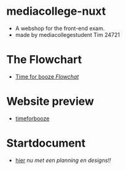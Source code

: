 # mediacollege-nuxt
- A webshop for the front-end exam.
- made by mediacollegestudent Tim 24721

# The Flowchart
- [Time for booze _Flowchat_](https://drive.google.com/file/d/12VKm8xD0SojpdgiLRpF7YKQg5kBkxqOG/view?usp=sharing)

# Website preview
- [timeforbooze](http://24721.hosts1.ma-cloud.nl/timeforbooze/)

# Startdocument
- [hier](https://github.com/TotallyTheTim/mediacollege-nuxt/blob/master/WEBSHOP.MD)
_nu met een planning en designs!!_



